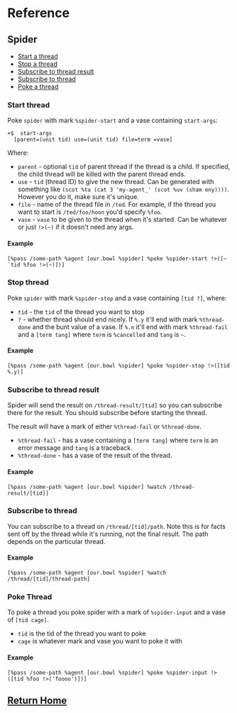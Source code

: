 # Reference

## Spider

- [Start a thread](#start-thread)
- [Stop a thread](#stop-thread)
- [Subscribe to thread result](#subscribe-to-thread-result)
- [Subscribe to thread](#subscribe-to-thread)
- [Poke a thread](#poke-thread)

### Start thread

Poke `spider` with mark `%spider-start` and a vase containing `start-args`:

```hoon
+$  start-args
  [parent=(unit tid) use=(unit tid) file=term =vase]
```

Where:

- `parent` - optional `tid` of parent thread if the thread is a child. If specified, the child thread will be killed with the parent thread ends.
- `use` - `tid` (thread ID) to give the new thread. Can be generated with something like `(scot %ta (cat 3 'my-agent_' (scot %uv (sham eny))))`. However you do it, make sure it's unique.
- `file` - name of the thread file in `/ted`. For example, if the thread you want to start is `/ted/foo/hoon` you'd specify `%foo`.
- `vase` - `vase` to be given to the thread when it's started. Can be whatever or just `!>(~)` if it doesn't need any args.

#### Example

```hoon
[%pass /some-path %agent [our.bowl %spider] %poke %spider-start !>([~ `tid %foo !>(~)])]
```

### Stop thread

Poke `spider` with mark `%spider-stop` and a vase containing `[tid ?]`, where:

- `tid` - the `tid` of the thread you want to stop
- `?` - whether thread should end nicely. If `%.y` it'll end with mark `%thread-done` and the bunt value of a vase. If `%.n` it'll end with mark `%thread-fail` and a `[term tang]` where `term` is `%cancelled` and `tang` is `~`.

#### Example

```hoon
[%pass /some-path %agent [our.bowl %spider] %poke %spider-stop !>([tid %.y)]
```

### Subscribe to thread result

Spider will send the result on `/thread-result/[tid]` so you can subscribe there for the result. You should subscribe before starting the thread.

The result will have a mark of either `%thread-fail` or `%thread-done`.

- `%thread-fail` - has a vase containing a `[term tang]` where `term` is an error message and `tang` is a traceback.
- `%thread-done` - has a vase of the result of the thread.

#### Example

```hoon
[%pass /some-path %agent [our.bowl %spider] %watch /thread-result/[tid]]
```

### Subscribe to thread

You can subscribe to a thread on `/thread/[tid]/path`. Note this is for facts sent off by the thread while it's running, not the final result. The path depends on the particular thread.

#### Example

```hoon
[%pass /some-path %agent [our.bowl %spider] %watch /thread/[tid]/thread-path]
```

### Poke Thread

To poke a thread you poke spider with a mark of `%spider-input` and a vase of `[tid cage]`.

- `tid` is the tid of the thread you want to poke
- `cage` is whatever mark and vase you want to poke it with

#### Example

```hoon
[%pass /some-path %agent [our.bowl %spider] %poke %spider-input !>([tid %foo !>('foooo')])]
```

## [Return Home](index.md)
